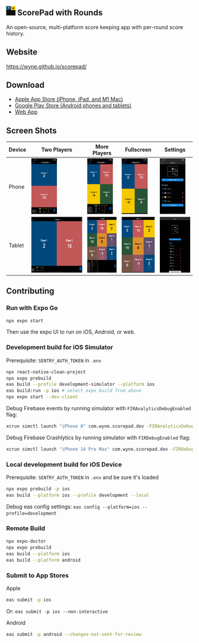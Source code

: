 <img src="assets/icon.png" height="25"> ScorePad with Rounds
---

An open-source, multi-platform score keeping app with per-round score history.

## Website

https://wyne.github.io/scorepad/
## Download

- [Apple App Store (iPhone, iPad, and M1 Mac)](https://apps.apple.com/us/app/scorepad-with-rounds/id1577906063)
- [Google Play Store (Android phones and tablets)](https://play.google.com/store/apps/details?id=com.wyne.scorepad)
- [Web App](https://wyne.github.io/scorepad-app/)

## Screen Shots
| Device | Two Players                                                           | More Players                                                            | Fullscreen                                                                       | Settings                                                                   |
| ------ | --------------------------------------------------------------------- | ----------------------------------------------------------------------- | -------------------------------------------------------------------------------- | -------------------------------------------------------------------------- |
| Phone  | <img src="assets-stores/iphone13pro/home-2-players.png" height="150"> | <img src="assets-stores/iphone13pro/home-4-players.png" height="150">   | <img src="assets-stores/iphone13pro/home-4-players-expanded.png" height="150">   | <img src="assets-stores/iphone13pro/configure-4-players.png" height="150"> |
| Tablet | <img src="assets-stores/ipadpro-11/home-2-players.png" height="150">  | <img src="assets-stores/ipadpro-11/home-many-players.png" height="150"> | <img src="assets-stores/ipadpro-11/home-many-players-expanded.png" height="150"> | <img src="assets-stores/ipadpro-11/configure.png" height="150">            |


## Contributing

### Run with Expo Go

```
npx expo start
```

Then use the expo UI to run on iOS, Android, or web.

### Development build for iOS Simulator

Prerequisite: `SENTRY_AUTH_TOKEN` in `.env`

```zsh
npx react-native-clean-project
npx expo prebuild
eas build --profile development-simulator --platform ios
eas build:run -p ios # select expo build from above
npx expo start --dev-client
```

Debug Firebase events by running simulator with `FIRAnalyticsDebugEnabled` flag:

```zsh
xcrun simctl launch "iPhone 8" com.wyne.scorepad.dev -FIRAnalyticsDebugEnabled
```

Debug Firebase Crashlytics by running simulator with `FIRDebugEnabled` flag:

```zsh
xcrun simctl launch "iPhone 14 Pro Max" com.wyne.scorepad.dev -FIRDebugEnabled
```

### Local development build for iOS Device

Prerequisite: `SENTRY_AUTH_TOKEN` in `.env` and be sure it's loaded

```zsh
npx expo prebuild -p ios
eas build --platform ios --profile development --local
```

Debug eas config settings: `eas config --platform=ios --profile=development`

### Remote Build

```zsh
npx expo-doctor
npx expo prebuild
eas build --platform ios
eas build --platform android
```

### Submit to App Stores

Apple

```zsh
eas submit -p ios
```

Or: `eas submit -p ios --non-interactive`


Android

```zsh
eas submit -p android --changes-not-sent-for-review
```
